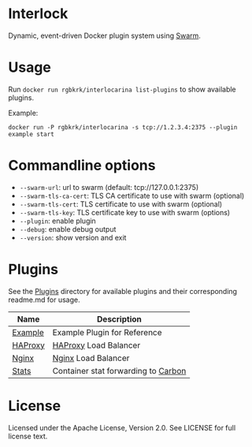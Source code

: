 # Interlock
Dynamic, event-driven Docker plugin system using [Swarm](https://github.com/docker/swarm).

# Usage
Run `docker run rgbkrk/interlocarina list-plugins` to show available plugins.

Example:

`docker run -P rgbkrk/interlocarina -s tcp://1.2.3.4:2375 --plugin example start`

# Commandline options

- `--swarm-url`: url to swarm (default: tcp://127.0.0.1:2375)
- `--swarm-tls-ca-cert`: TLS CA certificate to use with swarm (optional)
- `--swarm-tls-cert`: TLS certificate to use with swarm (optional)
- `--swarm-tls-key`: TLS certificate key to use with swarm (options)
- `--plugin`: enable plugin
- `--debug`: enable debug output
- `--version`: show version and exit

# Plugins
See the [Plugins](https://github.com/rgbkrk/interlocarina/tree/master/plugins)
directory for available plugins and their corresponding readme.md for usage.

| Name | Description |
|-----|-----|
| [Example](https://github.com/rgbkrk/interlocarina/tree/master/plugins/example) | Example Plugin for Reference|
| [HAProxy](https://github.com/rgbkrk/interlocarina/tree/master/plugins/haproxy) | [HAProxy](http://www.haproxy.org/) Load Balancer |
| [Nginx](https://github.com/rgbkrk/interlocarina/tree/master/plugins/nginx) | [Nginx](http://nginx.org) Load Balancer |
| [Stats](https://github.com/rgbkrk/interlocarina/tree/master/plugins/stats) | Container stat forwarding to [Carbon](http://graphite.wikidot.com/carbon) |

# License
Licensed under the Apache License, Version 2.0. See LICENSE for full license text.
